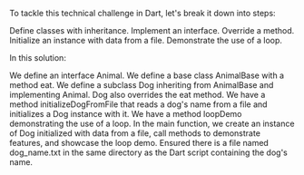 To tackle this technical challenge in Dart, let's break it down into steps:

Define classes with inheritance.
Implement an interface.
Override a method.
Initialize an instance with data from a file.
Demonstrate the use of a loop.

In this solution:

We define an interface Animal.
We define a base class AnimalBase with a method eat.
We define a subclass Dog inheriting from AnimalBase and implementing Animal. Dog also overrides the eat method.
We have a method initializeDogFromFile that reads a dog's name from a file and initializes a Dog instance with it.
We have a method loopDemo demonstrating the use of a loop.
In the main function, we create an instance of Dog initialized with data from a file, call methods to demonstrate features, and showcase the loop demo.
Ensured there is a file named dog_name.txt in the same directory as the Dart script containing the dog's name.
